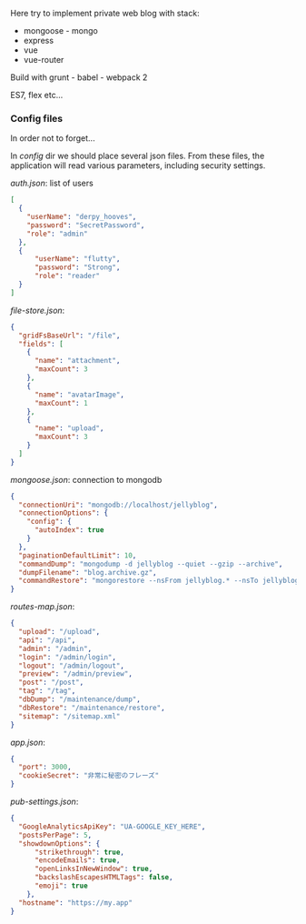 Here try to implement private web blog with stack:
 * mongoose - mongo
 * express
 * vue
 * vue-router

Build with grunt - babel - webpack 2

ES7, flex etc...

### Config files
In order not to forget...

In _config_ dir we should place several json files. From these files,
the application will read various parameters, including security settings.

_auth.json_: list of users

```json
[
  {
    "userName": "derpy_hooves",
    "password": "SecretPassword",
    "role": "admin"
  },
  {
      "userName": "flutty",
      "password": "Strong",
      "role": "reader"
  }
]
```

_file-store.json_:

```json
{
  "gridFsBaseUrl": "/file",
  "fields": [
    {
      "name": "attachment",
      "maxCount": 3
    },
    {
      "name": "avatarImage",
      "maxCount": 1
    },
    {
      "name": "upload",
      "maxCount": 3
    }
  ]
}
```

_mongoose.json_: connection to mongodb

```json
{
  "connectionUri": "mongodb://localhost/jellyblog",
  "connectionOptions": {
    "config": {
      "autoIndex": true
    }
  },
  "paginationDefaultLimit": 10,
  "commandDump": "mongodump -d jellyblog --quiet --gzip --archive",
  "dumpFilename": "blog.archive.gz",
  "commandRestore": "mongorestore --nsFrom jellyblog.* --nsTo jellyblog-check-restore.* --gzip"
}
```

_routes-map.json_:

```json
{
  "upload": "/upload",
  "api": "/api",
  "admin": "/admin",
  "login": "/admin/login",
  "logout": "/admin/logout",
  "preview": "/admin/preview",
  "post": "/post",
  "tag": "/tag",
  "dbDump": "/maintenance/dump",
  "dbRestore": "/maintenance/restore",
  "sitemap": "/sitemap.xml"
}
```

_app.json_:
```json
{
  "port": 3000,
  "cookieSecret": "非常に秘密のフレーズ"
}
```

_pub-settings.json_:
```json
{
  "GoogleAnalyticsApiKey": "UA-GOOGLE_KEY_HERE",
  "postsPerPage": 5,
  "showdownOptions": {
      "strikethrough": true,
      "encodeEmails": true,
      "openLinksInNewWindow": true,
      "backslashEscapesHTMLTags": false,
      "emoji": true
    },
  "hostname": "https://my.app"
}
```
